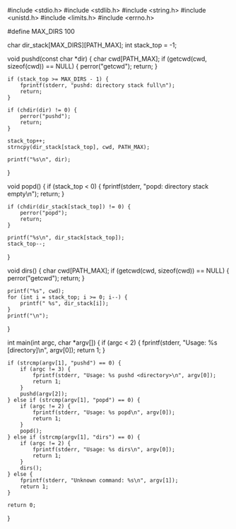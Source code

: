 #include <stdio.h> 
#include <stdlib.h> 
#include <string.h> 
#include <unistd.h> 
#include <limits.h> 
#include <errno.h> 
 
#define MAX_DIRS 100 
 
char dir_stack[MAX_DIRS][PATH_MAX]; 
int stack_top = -1; 
 
void pushd(const char *dir) { 
    char cwd[PATH_MAX]; 
    if (getcwd(cwd, sizeof(cwd)) == NULL) { 
        perror("getcwd"); 
        return; 
    } 
     
    if (stack_top >= MAX_DIRS - 1) { 
        fprintf(stderr, "pushd: directory stack full\n"); 
        return; 
    } 
     
    if (chdir(dir) != 0) { 
        perror("pushd"); 
        return; 
    } 
     
    stack_top++; 
    strncpy(dir_stack[stack_top], cwd, PATH_MAX); 
     
    printf("%s\n", dir); 
} 
 
void popd() { 
    if (stack_top < 0) { 
        fprintf(stderr, "popd: directory stack empty\n"); 
        return; 
    } 
     
    if (chdir(dir_stack[stack_top]) != 0) { 
        perror("popd"); 
        return; 
    } 
     
    printf("%s\n", dir_stack[stack_top]); 
    stack_top--; 
} 
 
void dirs() { 
    char cwd[PATH_MAX]; 
    if (getcwd(cwd, sizeof(cwd)) == NULL) { 
        perror("getcwd"); 
        return; 
    } 
     
    printf("%s", cwd); 
    for (int i = stack_top; i >= 0; i--) { 
        printf(" %s", dir_stack[i]); 
    } 
    printf("\n"); 
} 
 
int main(int argc, char *argv[]) { 
    if (argc < 2) { 
        fprintf(stderr, "Usage: %s <command> [directory]\n", argv[0]); 
        return 1; 
    } 
 
    if (strcmp(argv[1], "pushd") == 0) { 
        if (argc != 3) { 
            fprintf(stderr, "Usage: %s pushd <directory>\n", argv[0]); 
            return 1; 
        } 
        pushd(argv[2]); 
    } else if (strcmp(argv[1], "popd") == 0) { 
        if (argc != 2) { 
            fprintf(stderr, "Usage: %s popd\n", argv[0]); 
            return 1; 
        } 
        popd(); 
    } else if (strcmp(argv[1], "dirs") == 0) { 
        if (argc != 2) { 
            fprintf(stderr, "Usage: %s dirs\n", argv[0]); 
            return 1; 
        } 
        dirs(); 
    } else { 
        fprintf(stderr, "Unknown command: %s\n", argv[1]); 
        return 1; 
    } 
 
    return 0; 
}
